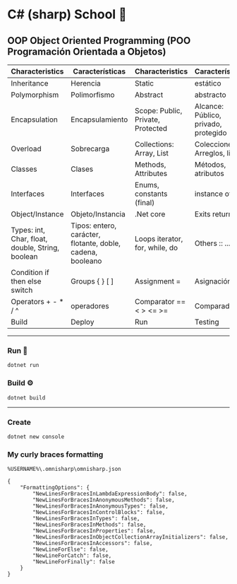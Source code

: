 # C# (sharp) School 🎒

## OOP Object Oriented Programming (POO Programación Orientada a Objetos)
| Characteristics | Características | Characteristics | Características |
|----|----|----|----|
Inheritance | Herencia | Static |estático
Polymorphism | Polimorfismo | Abstract | abstracto
Encapsulation | Encapsulamiento | Scope: Public, Private, Protected | Alcance: Público, privado, protegido
Overload | Sobrecarga | Collections: Array, List | Colecciones: Arreglos, listas
Classes | Clases | Methods, Attributes | Métodos, atributos 
Interfaces | Interfaces | Enums, constants (final) | instance of
Object/Instance | Objeto/Instancia | .Net core | Exits return 
Types: int, Char, float, double, String, boolean | Tipos: entero, carácter, flotante, doble, cadena, booleano | Loops iterator, for, while, do | Others :: ... ;
Condition if then else switch | Groups { } [ ] |  Assignment = | Asignación 
Operators + - * / ^ | operadores | Comparator == < > <= >=  | Comparador
Build | Deploy | Run | Testing

<hr>

### Run 🚀
```
dotnet run
```

### Build ⚙️
```
dotnet build
```

<hr>

### Create
```
dotnet new console
```

### My curly braces formatting
`%USERNAME%\.omnisharp\omnisharp.json`
```
{
    "FormattingOptions": {
        "NewLinesForBracesInLambdaExpressionBody": false,
        "NewLinesForBracesInAnonymousMethods": false,
        "NewLinesForBracesInAnonymousTypes": false,
        "NewLinesForBracesInControlBlocks": false,
        "NewLinesForBracesInTypes": false,
        "NewLinesForBracesInMethods": false,
        "NewLinesForBracesInProperties": false,
        "NewLinesForBracesInObjectCollectionArrayInitializers": false,
        "NewLinesForBracesInAccessors": false,
        "NewLineForElse": false,
        "NewLineForCatch": false,
        "NewLineForFinally": false
    }
}
```
